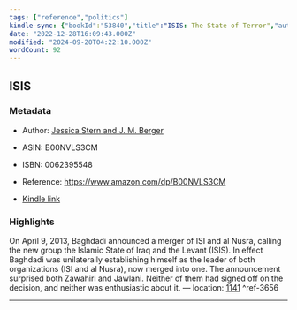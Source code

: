 ```yaml
---
tags: ["reference","politics"]
kindle-sync: {"bookId":"53840","title":"ISIS: The State of Terror","author":"Jessica Stern and J. M. Berger","asin":"B00NVLS3CM","lastAnnotatedDate":"2016-04-11","bookImageUrl":"https://m.media-amazon.com/images/I/913bMxSydFL._SY160.jpg","highlightsCount":1}
date: "2022-12-28T16:09:43.000Z"
modified: "2024-09-20T04:22:10.000Z"
wordCount: 92
---
```

## ISIS
### Metadata

* Author: [Jessica Stern and J. M. Berger](https://www.amazon.com/Jessica-Stern/e/B001IXPPI0/ref=dp_byline_cont_ebooks_1)

* ASIN: B00NVLS3CM

* ISBN: 0062395548

* Reference: <https://www.amazon.com/dp/B00NVLS3CM>

* [Kindle link](kindle://book?action=open&asin=B00NVLS3CM)

### Highlights

On April 9, 2013, Baghdadi announced a merger of ISI and al Nusra, calling the new group the Islamic State of Iraq and the Levant (ISIS). In effect Baghdadi was unilaterally establishing himself as the leader of both organizations (ISI and al Nusra), now merged into one. The announcement surprised both Zawahiri and Jawlani. Neither of them had signed off on the decision, and neither was enthusiastic about it. — location: [1141](kindle://book?action=open&asin=B00NVLS3CM&location=1141) ^ref-3656

---
